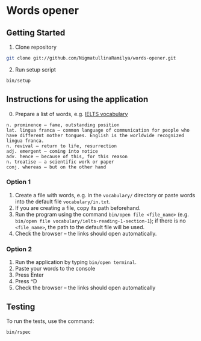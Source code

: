 # Words opener

## Getting Started
1. Clone repository

```bash
git clone git://github.com/NigmatullinaRamilya/words-opener.git
```

2. Run setup script

```bash
bin/setup
```


## Instructions for using the application
0. Prepare a list of words, e.g. [IELTS vocabulary](https://engexam.info/ielts-reading-practice-tests/ielts-reading-practice-test-1/5/#ielts-vocab-1)
```
n. prominence — fame, outstanding position
lat. lingua franca — common language of communication for people who have different mother tongues. English is the worldwide recognized lingua franca.
n. revival — return to life, resurrection
adj. emergent — coming into notice
adv. hence — because of this, for this reason
n. treatise — a scientific work or paper
conj. whereas — but on the other hand
```


### Option 1
1. Create a file with words, e.g. in the `vocabulary/` directory or paste words into the default file `vocabulary/in.txt`.
2. If you are creating a file, copy its path beforehand.
3. Run the program using the command `bin/open file <file_name>` (e.g. `bin/open file vocabulary/ielts-reading-1-section-1`); if there is no `<file_name>`, the path to the default file will be used.
4. Check the browser – the links should open automatically.


### Option 2
1. Run the application by typing `bin/open terminal`.
2. Paste your words to the console
3. Press Enter
4. Press ^D
5. Check the browser – the links should open automatically

## Testing
To run the tests, use the command:

```bash
bin/rspec
```
